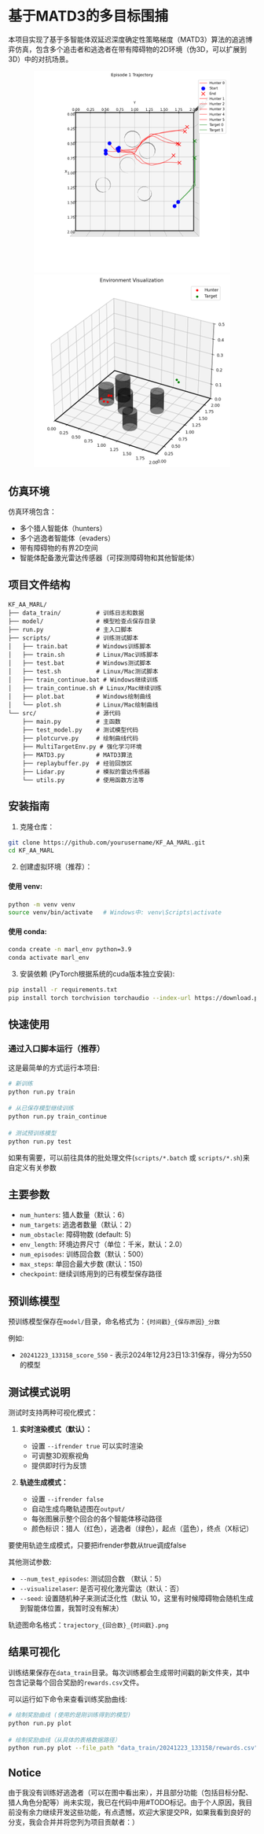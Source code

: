 # 基于MATD3的多目标围捕

本项目实现了基于多智能体双延迟深度确定性策略梯度（MATD3）算法的追逃博弈仿真，包含多个追击者和逃逸者在带有障碍物的2D环境（伪3D，可以扩展到3D）中的对抗场景。

<div align="center">
    <img src="./output/trajectory_1_20250514_134509.png" width="400" alt="bev">
</div>

<div align="center">
    <img src="./test_mode.png" width="400" alt="test">
</div>

## 仿真环境

仿真环境包含：
- 多个猎人智能体（hunters）
- 多个逃逸者智能体（evaders）
- 带有障碍物的有界2D空间
- 智能体配备激光雷达传感器（可探测障碍物和其他智能体）

## 项目文件结构

```
KF_AA_MARL/
├── data_train/          # 训练日志和数据
├── model/               # 模型检查点保存目录
├── run.py               # 主入口脚本
├── scripts/             # 训练测试脚本
│   ├── train.bat        # Windows训练脚本
│   ├── train.sh         # Linux/Mac训练脚本
│   ├── test.bat         # Windows测试脚本
│   ├── test.sh          # Linux/Mac测试脚本
│   ├── train_continue.bat # Windows继续训练
│   ├── train_continue.sh # Linux/Mac继续训练
│   ├── plot.bat         # Windows绘制曲线
│   └── plot.sh          # Linux/Mac绘制曲线
└── src/                 # 源代码
    ├── main.py          # 主函数
    ├── test_model.py    # 测试模型代码
    ├── plotcurve.py     # 绘制曲线代码
    ├── MultiTargetEnv.py # 强化学习环境
    ├── MATD3.py         # MATD3算法
    ├── replaybuffer.py  # 经验回放区
    ├── Lidar.py         # 模拟的雷达传感器
    └── utils.py         # 使用函数方法等
```

## 安装指南

1. 克隆仓库：
```bash
git clone https://github.com/yourusername/KF_AA_MARL.git
cd KF_AA_MARL
```

2. 创建虚拟环境（推荐）：

#### 使用 venv:
```bash
python -m venv venv 
source venv/bin/activate   # Windows中: venv\Scripts\activate
```
#### 使用 conda:
```bash
conda create -n marl_env python=3.9
conda activate marl_env
```

3. 安装依赖 (PyTorch根据系统的cuda版本独立安装):
```bash
pip install -r requirements.txt
pip install torch torchvision torchaudio --index-url https://download.pytorch.org/whl/cu118
```

## 快速使用

### 通过入口脚本运行（推荐）

这是最简单的方式运行本项目:

```bash
# 新训练
python run.py train

# 从已保存模型继续训练
python run.py train_continue

# 测试预训练模型
python run.py test
```

如果有需要，可以前往具体的批处理文件(`scripts/*.batch` 或 `scripts/*.sh`)来自定义有关参数

## 主要参数

- `num_hunters`: 猎人数量（默认：6）
- `num_targets`: 逃逸者数量（默认：2）
- `num_obstacle`: 障碍物数 (default: 5)
- `env_length`: 环境边界尺寸（单位：千米，默认：2.0）
- `num_episodes`: 训练回合数（默认：500）
- `max_steps`: 单回合最大步数 (默认：150)
- `checkpoint`: 继续训练用到的已有模型保存路径

## 预训练模型

预训练模型保存在`model/`目录，命名格式为：`{时间戳}_{保存原因}_分数`

例如:
- `20241223_133158_score_550` - 表示2024年12月23日13:31保存，得分为550的模型

## 测试模式说明

测试时支持两种可视化模式：

1. **实时渲染模式​​（默认）：**
   - 设置 `--ifrender true` 可以实时渲染
   - 可调整3D观察视角
   - 提供即时行为反馈

2. **轨迹生成模式​​：**
   - 设置 `--ifrender false`
   - 自动生成鸟瞰轨迹图在`output/`
   - 每张图展示整个回合的各个智能体移动路径
   - 颜色标识：猎人（红色），逃逸者（绿色），起点（蓝色），终点（X标记）

要使用轨迹生成模式，只要把ifrender参数从true调成false

其他测试参数:
- `--num_test_episodes`: 测试回合数 （默认：5）
- `--visualizelaser`: 是否可视化激光雷达（默认：否）
- `--seed`: 设置随机种子来测试泛化性（默认 10，这里有时候障碍物会随机生成到智能体位置，我暂时没有解决）

轨迹图命名格式：`trajectory_{回合数}_{时间戳}.png`

## 结果可视化

训练结果保存在`data_train`目录。每次训练都会生成带时间戳的新文件夹，其中包含记录每个回合奖励的`rewards.csv`文件。

可以运行如下命令来查看训练奖励曲线:

```bash
# 绘制奖励曲线 (使用的是刚训练得到的模型)
python run.py plot

# 绘制奖励曲线（从具体的表格数据路径）
python run.py plot --file_path "data_train/20241223_133158/rewards.csv"
```

## Notice
由于我没有训练好逃逸者（可以在图中看出来），并且部分功能（包括目标分配、猎人角色分配等）尚未实现，我已在代码中用#TODO标记。由于个人原因，我目前没有余力继续开发这些功能，有点遗憾，欢迎大家提交PR，如果我看到良好的分支，我会合并并将您列为项目贡献者：）
